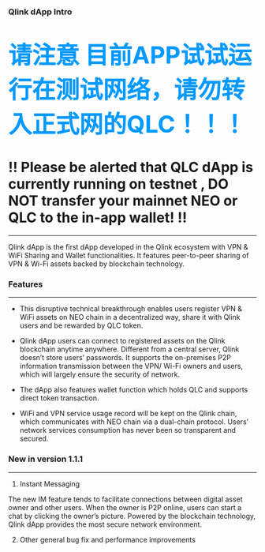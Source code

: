 ### Qlink dApp Intro
# <font color=#0099ff size=12 > 请注意 目前APP试试运行在测试网络，请勿转入正式网的QLC！！！</font>

# :bangbang: Please be alerted that QLC dApp is currently running on testnet , DO NOT transfer your mainnet NEO or QLC to the in-app wallet! :bangbang:

----

  Qlink dApp is the first dApp developed in the Qlink ecosystem with VPN & WiFi Sharing and Wallet functionalities. It features peer-to-peer sharing of VPN & Wi-Fi assets backed by blockchain technology.
  
### Features

------

* This disruptive technical breakthrough enables users register VPN & WiFi assets on NEO chain in a decentralized way, share it with Qlink users and be rewarded by QLC token.

* Qlink dApp users can connect to registered assets on the Qlink blockchain anytime anywhere. Different from a central server, Qlink doesn’t store users’ passwords. It supports the on-premises P2P information transmission between the VPN/ Wi-Fi owners and users, which will largely ensure the security of network.

* The dApp also features wallet function which holds QLC and supports direct token transaction.

* WiFi and VPN service usage record will be kept on the Qlink chain, which communicates with NEO chain via a dual-chain protocol. Users’ network services consumption has never been so transparent and secured.


### New in version 1.1.1

------

1. Instant Messaging

The new IM feature tends to facilitate connections between digital asset owner and other users. When the owner is P2P online, users can start a chat by clicking the owner’s picture. Powered by the blockchain technology, Qlink dApp provides the most secure network environment.

2. Other general bug fix and performance improvements
